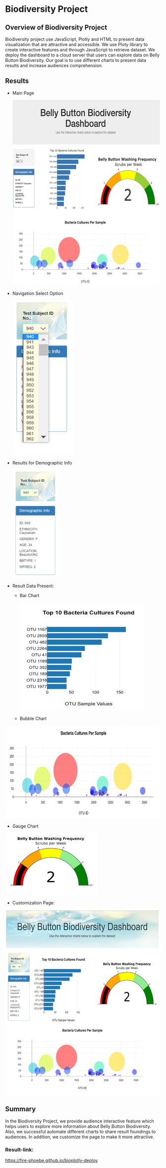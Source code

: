 # Biodiversity Project
## Overview of Biodiversity Project
Biodiversity project use JavaScript, Plotly and HTML to present data visualization that are attractive and accessible. We use Ploty library to create interactive features and through JavaScript to retrieve dataset. We deploy the dashboard to a cloud server that users can explore data on Belly Button Biodiversity. Our goal is to use different charts to present data results and increase audiences comprehension.

## Results
- Main Page 
  
  <img src="static/images/main_page.PNG" width="600" height="600">
  
- Navigation Select Option

   <img src="static/images/select_option.PNG" width="200" height="500">

- Results for Demographic Info

   <img src="static/images/demog_info.PNG" width="150" height="350">


- Result Data Present:
  - Bar Chart

    <img src="static/images/bar_chart.PNG" width="400" height="350">

  - Bubble Chart

<img src="static/images/bubble_chart.PNG" width="700" height="300">

  - Gauge Chart 

  <img src="static/images/gauge_chart.PNG" width="300" height="200">

- Customization Page:

<img src="static/images/customize_page.PNG" width="600" height="600">


## Summary
In the Biodiversity Project, we provide audience interactive feature which helps users to explore more information about Belly Button Biodiversity. Also, we successful automate different charts to share result foundings to audiences. In addition, we customize the page to make it more attractive.

### Result-link:
https://fire-phoebe.github.io/bioplotly-deploy
